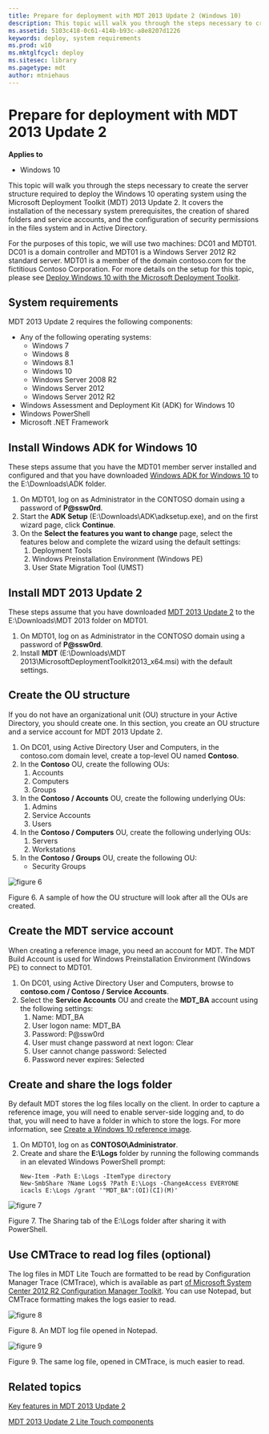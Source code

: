```yaml
---
title: Prepare for deployment with MDT 2013 Update 2 (Windows 10)
description: This topic will walk you through the steps necessary to create the server structure required to deploy the Windows 10 operating system using the Microsoft Deployment Toolkit (MDT) 2013 Update 2.
ms.assetid: 5103c418-0c61-414b-b93c-a8e8207d1226
keywords: deploy, system requirements
ms.prod: w10
ms.mktglfcycl: deploy
ms.sitesec: library
ms.pagetype: mdt
author: mtniehaus
---
```


# Prepare for deployment with MDT 2013 Update 2

**Applies to**
-   Windows 10

This topic will walk you through the steps necessary to create the server structure required to deploy the Windows 10 operating system using the Microsoft Deployment Toolkit (MDT) 2013 Update 2. It covers the installation of the necessary system prerequisites, the creation of shared folders and service accounts, and the configuration of security permissions in the files system and in Active Directory.

For the purposes of this topic, we will use two machines: DC01 and MDT01. DC01 is a domain controller and MDT01 is a Windows Server 2012 R2 standard server. MDT01 is a member of the domain contoso.com for the fictitious Contoso Corporation. For more details on the setup for this topic, please see [Deploy Windows 10 with the Microsoft Deployment Toolkit](deploy-windows-10-with-the-microsoft-deployment-toolkit.md#proof).

## <a href="" id="sec01"></a>System requirements

MDT 2013 Update 2 requires the following components:
-   Any of the following operating systems:
    -   Windows 7
    -   Windows 8
    -   Windows 8.1
    -   Windows 10
    -   Windows Server 2008 R2
    -   Windows Server 2012
    -   Windows Server 2012 R2
-   Windows Assessment and Deployment Kit (ADK) for Windows 10
-   Windows PowerShell
-   Microsoft .NET Framework

## <a href="" id="sec02"></a>Install Windows ADK for Windows 10

These steps assume that you have the MDT01 member server installed and configured and that you have downloaded [Windows ADK for Windows 10](http://go.microsoft.com/fwlink/p/?LinkId=526803) to the E:\\Downloads\\ADK folder.
1.  On MDT01, log on as Administrator in the CONTOSO domain using a password of **P@ssw0rd**.
2.  Start the **ADK Setup** (E:\\Downloads\\ADK\\adksetup.exe), and on the first wizard page, click **Continue**.
3.  On the **Select the features you want to change** page, select the features below and complete the wizard using the default settings:
    1.  Deployment Tools
    2.  Windows Preinstallation Environment (Windows PE)
    3.  User State Migration Tool (UMST)

## <a href="" id="sec03"></a>Install MDT 2013 Update 2

These steps assume that you have downloaded [MDT 2013 Update 2](http://go.microsoft.com/fwlink/p/?LinkId=618117 ) to the E:\\Downloads\\MDT 2013 folder on MDT01.

1.  On MDT01, log on as Administrator in the CONTOSO domain using a password of **P@ssw0rd**.
2.  Install **MDT** (E:\\Downloads\\MDT 2013\\MicrosoftDeploymentToolkit2013\_x64.msi) with the default settings.

## <a href="" id="sec04"></a>Create the OU structure

If you do not have an organizational unit (OU) structure in your Active Directory, you should create one. In this section, you create an OU structure and a service account for MDT 2013 Update 2.
1.  On DC01, using Active Directory User and Computers, in the contoso.com domain level, create a top-level OU named **Contoso**.
2.  In the **Contoso** OU, create the following OUs:
    1.  Accounts
    2.  Computers
    3.  Groups
3.  In the **Contoso / Accounts** OU, create the following underlying OUs:
    1.  Admins
    2.  Service Accounts
    3.  Users
4.  In the **Contoso / Computers** OU, create the following underlying OUs:
    1.  Servers
    2.  Workstations
5.  In the **Contoso / Groups** OU, create the following OU:
    -   Security Groups

![figure 6](images/mdt-05-fig07.png)

Figure 6. A sample of how the OU structure will look after all the OUs are created.

## <a href="" id="sec05"></a>Create the MDT service account

When creating a reference image, you need an account for MDT. The MDT Build Account is used for Windows Preinstallation Environment (Windows PE) to connect to MDT01.
1.  On DC01, using Active Directory User and Computers, browse to **contoso.com / Contoso / Service Accounts**.
2.  Select the **Service Accounts** OU and create the **MDT\_BA** account using the following settings:
    1.  Name: MDT\_BA
    2.  User logon name: MDT\_BA
    3.  Password: P@ssw0rd
    4.  User must change password at next logon: Clear
    5.  User cannot change password: Selected
    6.  Password never expires: Selected

## <a href="" id="sec06"></a>Create and share the logs folder

By default MDT stores the log files locally on the client. In order to capture a reference image, you will need to enable server-side logging and, to do that, you will need to have a folder in which to store the logs. For more information, see [Create a Windows 10 reference image](create-a-windows-10-reference-image.md).

1.  On MDT01, log on as **CONTOSO\\Administrator**.
2.  Create and share the **E:\\Logs** folder by running the following commands in an elevated Windows PowerShell prompt:
    ``` syntax
    New-Item -Path E:\Logs -ItemType directory
    New-SmbShare ?Name Logs$ ?Path E:\Logs -ChangeAccess EVERYONE
    icacls E:\Logs /grant '"MDT_BA":(OI)(CI)(M)'
    ```

![figure 7](images/mdt-05-fig08.png)

Figure 7. The Sharing tab of the E:\\Logs folder after sharing it with PowerShell.

## <a href="" id="sec07"></a>Use CMTrace to read log files (optional)

The log files in MDT Lite Touch are formatted to be read by Configuration Manager Trace (CMTrace), which is available as part [of Microsoft System Center 2012 R2 Configuration Manager Toolkit](http://go.microsoft.com/fwlink/p/?LinkId=734717). You can use Notepad, but CMTrace formatting makes the logs easier to read.

![figure 8](images/mdt-05-fig09.png)

Figure 8. An MDT log file opened in Notepad.

![figure 9](images/mdt-05-fig10.png)


Figure 9. The same log file, opened in CMTrace, is much easier to read.
## Related topics

[Key features in MDT 2013 Update 2](key-features-in-mdt-2013.md)

[MDT 2013 Update 2 Lite Touch components](mdt-2013-lite-touch-components.md)
